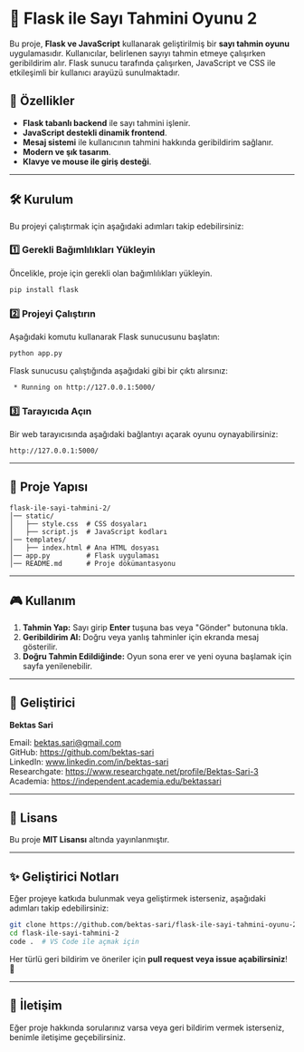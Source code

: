 # 🎯 Flask ile Sayı Tahmini Oyunu 2

Bu proje, **Flask ve JavaScript** kullanarak geliştirilmiş bir **sayı tahmin oyunu** uygulamasıdır. Kullanıcılar, belirlenen sayıyı tahmin etmeye çalışırken geribildirim alır. Flask sunucu tarafında çalışırken, JavaScript ve CSS ile etkileşimli bir kullanıcı arayüzü sunulmaktadır.

## 🚀 Özellikler
- **Flask tabanlı backend** ile sayı tahmini işlenir.
- **JavaScript destekli dinamik frontend**.
- **Mesaj sistemi** ile kullanıcının tahmini hakkında geribildirim sağlanır.
- **Modern ve şık tasarım**.
- **Klavye ve mouse ile giriş desteği**.

---

## 🛠️ Kurulum
Bu projeyi çalıştırmak için aşağıdaki adımları takip edebilirsiniz:

### 1️⃣ Gerekli Bağımlılıkları Yükleyin
Öncelikle, proje için gerekli olan bağımlılıkları yükleyin. 

```bash
pip install flask
```

### 2️⃣ Projeyi Çalıştırın
Aşağıdaki komutu kullanarak Flask sunucusunu başlatın:

```bash
python app.py
```

Flask sunucusu çalıştığında aşağıdaki gibi bir çıktı alırsınız:
```bash
 * Running on http://127.0.0.1:5000/
```

### 3️⃣ Tarayıcıda Açın
Bir web tarayıcısında aşağıdaki bağlantıyı açarak oyunu oynayabilirsiniz:

```
http://127.0.0.1:5000/
```

---

## 📂 Proje Yapısı

```plaintext
flask-ile-sayi-tahmini-2/
│── static/
│   ├── style.css  # CSS dosyaları
│   ├── script.js  # JavaScript kodları
│── templates/
│   ├── index.html # Ana HTML dosyası
│── app.py         # Flask uygulaması
│── README.md      # Proje dökümantasyonu
```

---

## 🎮 Kullanım
1. **Tahmin Yap:** Sayı girip **Enter** tuşuna bas veya "Gönder" butonuna tıkla.
2. **Geribildirim Al:** Doğru veya yanlış tahminler için ekranda mesaj gösterilir.
3. **Doğru Tahmin Edildiğinde:** Oyun sona erer ve yeni oyuna başlamak için sayfa yenilenebilir.

---

## 👤 Geliştirici

**Bektas Sari**  

Email: bektas.sari@gmail.com  <br>
GitHub: https://github.com/bektas-sari <br>
LinkedIn: www.linkedin.com/in/bektas-sari <br>
Researchgate: https://www.researchgate.net/profile/Bektas-Sari-3 <br>
Academia: https://independent.academia.edu/bektassari <br>

---

## 📜 Lisans
Bu proje **MIT Lisansı** altında yayınlanmıştır.

---

## ✨ Geliştirici Notları
Eğer projeye katkıda bulunmak veya geliştirmek isterseniz, aşağıdaki adımları takip edebilirsiniz:

```bash
git clone https://github.com/bektas-sari/flask-ile-sayi-tahmini-oyunu-2.git
cd flask-ile-sayi-tahmini-2
code .  # VS Code ile açmak için
```

Her türlü geri bildirim ve öneriler için **pull request veya issue açabilirsiniz**! 🚀

---

## 📧 İletişim
Eğer proje hakkında sorularınız varsa veya geri bildirim vermek isterseniz, benimle iletişime geçebilirsiniz.
